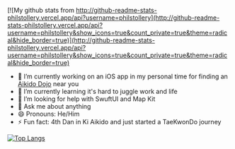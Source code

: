 [![My github stats from http://github-readme-stats-philstollery.vercel.app/api?username=philstollery](http://github-readme-stats-philstollery.vercel.app/api?username=philstollery&show_icons=true&count_private=true&theme=radical&hide_border=true)](http://github-readme-stats-philstollery.vercel.app/api?username=philstollery&show_icons=true&count_private=true&theme=radical&hide_border=true)

- 🔭 I’m currently working on an iOS app in my personal time for finding an [Aikido Dojo](https://github.com/PhilStollery/BAB-Club-Search) near you
- 🌱 I’m currently learning it's hard to juggle work and life
- 🤔 I’m looking for help with SwuftUI and Map Kit
- 💬 Ask me about anything
- 😄 Pronouns: He/Him
- ⚡ Fun fact: 4th Dan in Ki Aikido and just started a TaeKwonDo journey

[![Top Langs](http://github-readme-stats-philstollery.vercel.app/api/top-langs/?username=philstollery&theme=radical&hide_border=true)](http://github-readme-stats-philstollery.vercel.app/api/top-langs/?username=philstollery&theme=radical&hide_border=true)
